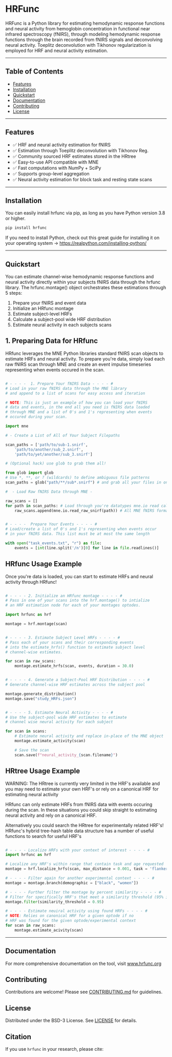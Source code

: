 # HRFunc
HRFunc is a Python library for estimating hemodynamic response functions and neural activity from hemoglobin concentration in functional near infrared spectroscopy (fNIRS), through modeling hemodynamic response functions through the brain recorded from fNIRS signals and deconvolving neural activity. Toeplitz deconvolution with Tikhonov regularization is employed for HRF and neural activity estimation. 

---

## Table of Contents

- [Features](#features)
- [Installation](#installation)
- [Quickstart](#quickstart)
- [Documentation](#documentation)
- [Contributing](#contributing)
- [License](#license)

---

## Features
- ✅ HRF and neural activity estimation for fNIRS
- ✅ Estimation through Toeplitz deconvolution with Tikhonov Reg.
- ✅ Community sourced HRF estimates stored in the HRtree
- ✅ Easy-to-use API compatible with MNE
- ✅ Fast computations with NumPy + SciPy
- ✅ Supports group-level aggregation
- ✅ Neural activity estimation for block task and resting state scans

---

## Installation

You can easily install hrfunc via pip, as long as you have Python version 3.8 or higher.

```bash
pip install hrfunc
```

If you need to install Python, check out this great guide for installing it on your operating system
-> https://realpython.com/installing-python/

---

## Quickstart ##

You can estimate channel-wise hemodynamic response functions and neural activity directly within your subjects fNIRS data through the hrfunc library. The hrfunc.montage() object orchestrates these estimations through 5 steps: 

1. Prepare your fNIRS and event data
2. Initialize an HRfunc montage
3. Estimate subject-level HRFs
4. Calculate a subject-pool wide HRF distribution
5. Estimate neural activity in each subjects scans

## 1. Preparing Data for HRfunc ##

HRfunc leverages the MNE Python libraries standard fNIRS scan objects
to estimate HRFs and neural activity. To prepare you're data, simply
load each raw fNIRS scan through MNE and create an event impulse timeseries
representing when events occured in the scan.

```python

# - - - -  1. Prepare Your fNIRS Data - - - - #
# Load in your raw fNIRS data through the MNE library
# and append to a list of scans for easy access and iteration

# NOTE: This is just an example of how you can load your fNIRS
# data and events, in the end all you need is fNIRS data loaded
# through MNE and a list of 0's and 1's representing when events
# occured during your scan.

import mne

# - Create a List of All of Your Subject Filepaths

scan_paths = ['path/to/sub-1.snirf', 
    'path/to/another/sub_2.snirf',
    'path/to/yet/another/sub_3.snirf']

# (Optional hack) use glob to grab them all! 

from glob import glob
# Use *, **, or ? (wildcards) to define ambiguous file patterns
scan_paths = glob("path/**/sub*.snirf") # and grab all your files in one pass

#  - Load Raw fNIRS Data through MNE -

raw_scans = []
for path in scan_paths: # Load through you're datatypes mne.io read call
    raw_scans.append(mne.io.read_raw_snirf(path)) # All MNE fNIRS formats will work


# - - - -  Prepare Your Events - - - - #
# Load/create a list of 0's and 1's representing when events occur
# in your fNIRS data. This list must be at most the same length

with open("task_events.txt", "r") as file:
    events = [int(line.split('/n')[0] for line in file.readlines()]

```

## HRfunc Usage Example ##

Once you're data is loaded, you can start to estimate HRFs
and neural activity through HRfunc!

```python

# - - - - 2. Initialize an HRfunc montage - - - - #
# Pass in one of your scans into the hrf.montage() to intialize
# an HRF estimation node for each of your montages optodes.

import hrfunc as hrf

montage = hrf.montage(scan)


# - - - - 3. Estimate Subject Level HRFs - - - - #
# Pass each of your scans and their corresponding events
# into the estimate_hrfs() function to estimate subject level 
# channel-wise estimates.

for scan in raw_scans:
    montage.estimate_hrfs(scan, events, duration = 30.0)


# - - - - 4. Generate a Subject-Pool HRF Distribution - - - - #
# Generate channel-wise HRF estimates across the subject pool

montage.generate_distribution()
montage.save("study_HRFs.json")


# - - - - 5. Estimate Neural Activity - - - - # 
# Use the subject-pool wide HRF estimates to estimate
# channel wise neural activity for each subject

for scan in scans:
    # Estimate neural activity and replace in-place of the MNE object
    montage.estimate_activity(scan)

    # Save the scan
    scan.save(f"neural_activity_{scan.filename}")

```
## HRtree Usage Example ##
WARNING: The HRtree is currently very limited in the HRF's available and
you may need to estimate your own HRF's or rely on a canonical HRF for
estimating neural activity

HRfunc can only estimate HRFs from fNIRS data with events occuring during
the scan. In these situations you could skip straight to estimating neural
activity and rely on a canonical HRF.

Alternatively you could search the HRtree for experimentally related
HRF's! HRfunc's hybrid tree-hash table data structure has a number of
useful functions to search for useful HRF's

```python

# - - - - Localize HRFs with your context of interest - - - - #
import hrfunc as hrf

# Localize any HRF's within range that contain task and age requested
montage = hrf.localize_hrfs(scan, max_distance = 0.001, task = 'flanker', age = [5, 6, 7])

# - - - - Filter again for another experimental context - - - - #
montage = montage.branch(demographic = ["black", "women"])

# - - - - Further filter the montage by percent similarity - - - - #
# Filter for specifically HRF's that meet a similarity threshold (95% in this case)
montage.filter(similarity_threshold = 0.95)

# - - - - Estimate neuiral activity using found HRFs - - - - #
# NOTE: Relies on canonical HRF for a given optode if no 
# HRF was found for the given optode/experimental context
for scan in raw_scans:
    montage.estimate_acivity(scan)

```

---

## Documentation ##
For more comprehensive documentation on the tool, visit www.hrfunc.org

## Contributing ##
Contributions are welcome! Please see [CONTRIBUTING.md](CONTRIBUTING.md) for guidelines.

## License ##
Distributed under the BSD-3 License. See [LICENSE](LICENSE) for details.

## Citation ##
If you use `hrfunc` in your research, please cite: